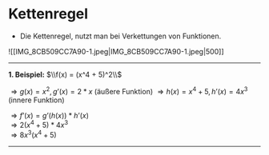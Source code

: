# Kettenregel


- Die Kettenregel, nutzt man bei Verkettungen von Funktionen.

![[IMG_8CB509CC7A90-1.jpeg|IMG_8CB509CC7A90-1.jpeg|500]]

---

**1.  Beispiel:**
$\\f(x) = (x^4 + 5)^2\\$


$⇒ g(x) = x^2 , g’(x) = 2*x$ (äußere Funktion)
$⇒ h(x) = x^4 + 5, h’(x) = 4x^3$ (innere Funktion)

$⇒ f’(x) = g’( h(x) )*h’(x)$\
$⇒2(x^4+5)*4x^3$\
$⇒8x^3(x^4+5)$

---